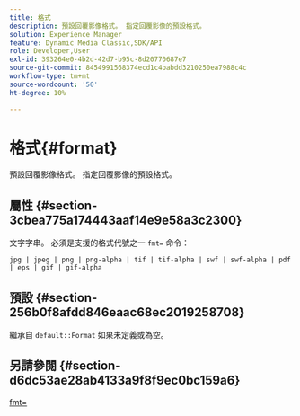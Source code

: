 ```yaml
---
title: 格式
description: 預設回覆影像格式。 指定回覆影像的預設格式。
solution: Experience Manager
feature: Dynamic Media Classic,SDK/API
role: Developer,User
exl-id: 393264e0-4b2d-42d7-b95c-8d20770687e7
source-git-commit: 8454991568374ecd1c4babdd3210250ea7988c4c
workflow-type: tm+mt
source-wordcount: '50'
ht-degree: 10%

---
```


# 格式{#format}

預設回覆影像格式。 指定回覆影像的預設格式。

## 屬性 {#section-3cbea775a174443aaf14e9e58a3c2300}

文字字串。 必須是支援的格式代號之一 `fmt=` 命令：

`jpg | jpeg | png | png-alpha | tif | tif-alpha | swf | swf-alpha | pdf | eps | gif | gif-alpha`

## 預設 {#section-256b0f8afdd846eaac68ec2019258708}

繼承自 `default::Format` 如果未定義或為空。

## 另請參閱 {#section-d6dc53ae28ab4133a9f8f9ec0bc159a6}

[fmt=](../../../../../ir-api/http-protocol/image-rendering-api-ref/c-ir-http-protocol-ref/c-ir-http-protocol-command-reference/r-ir-fmt.md#reference-4c743f67d56b47c5b774fcc900ff758c)
